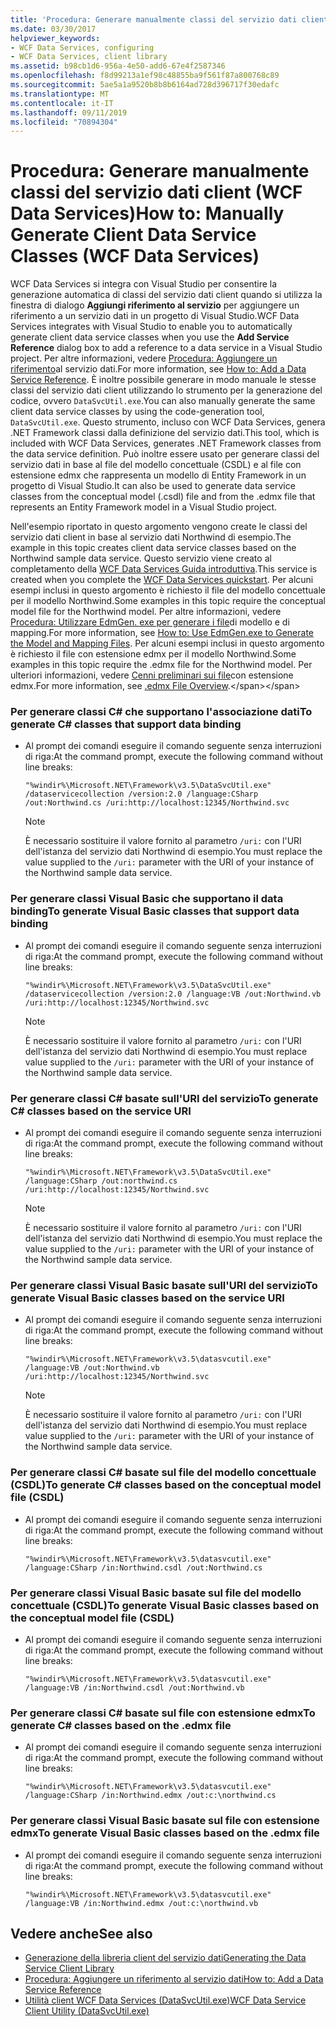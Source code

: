 ```yaml
---
title: 'Procedura: Generare manualmente classi del servizio dati client (WCF Data Services)'
ms.date: 03/30/2017
helpviewer_keywords:
- WCF Data Services, configuring
- WCF Data Services, client library
ms.assetid: b98cb1d6-956a-4e50-add6-67e4f2587346
ms.openlocfilehash: f8d99213a1ef98c48855ba9f561f87a800768c89
ms.sourcegitcommit: 5ae5a1a9520b8b8b6164ad728d396717f30edafc
ms.translationtype: MT
ms.contentlocale: it-IT
ms.lasthandoff: 09/11/2019
ms.locfileid: "70894304"
---
```

# <a name="how-to-manually-generate-client-data-service-classes-wcf-data-services"></a><span data-ttu-id="3eab3-102">Procedura: Generare manualmente classi del servizio dati client (WCF Data Services)</span><span class="sxs-lookup"><span data-stu-id="3eab3-102">How to: Manually Generate Client Data Service Classes (WCF Data Services)</span></span>
<span data-ttu-id="3eab3-103">WCF Data Services si integra con Visual Studio per consentire la generazione automatica di classi del servizio dati client quando si utilizza la finestra di dialogo **Aggiungi riferimento al servizio** per aggiungere un riferimento a un servizio dati in un progetto di Visual Studio.</span><span class="sxs-lookup"><span data-stu-id="3eab3-103">WCF Data Services integrates with Visual Studio to enable you to automatically generate client data service classes when you use the **Add Service Reference** dialog box to add a reference to a data service in a Visual Studio project.</span></span> <span data-ttu-id="3eab3-104">Per altre informazioni, vedere [Procedura: Aggiungere un riferimento](how-to-add-a-data-service-reference-wcf-data-services.md)al servizio dati.</span><span class="sxs-lookup"><span data-stu-id="3eab3-104">For more information, see [How to: Add a Data Service Reference](how-to-add-a-data-service-reference-wcf-data-services.md).</span></span> <span data-ttu-id="3eab3-105">È inoltre possibile generare in modo manuale le stesse classi del servizio dati client utilizzando lo strumento per la generazione del codice, ovvero `DataSvcUtil.exe`.</span><span class="sxs-lookup"><span data-stu-id="3eab3-105">You can also manually generate the same client data service classes by using the code-generation tool, `DataSvcUtil.exe`.</span></span> <span data-ttu-id="3eab3-106">Questo strumento, incluso con WCF Data Services, genera .NET Framework classi dalla definizione del servizio dati.</span><span class="sxs-lookup"><span data-stu-id="3eab3-106">This tool, which is included with WCF Data Services, generates .NET Framework classes from the data service definition.</span></span> <span data-ttu-id="3eab3-107">Può inoltre essere usato per generare classi del servizio dati in base al file del modello concettuale (CSDL) e al file con estensione edmx che rappresenta un modello di Entity Framework in un progetto di Visual Studio.</span><span class="sxs-lookup"><span data-stu-id="3eab3-107">It can also be used to generate data service classes from the conceptual model (.csdl) file and from the .edmx file that represents an Entity Framework model in a Visual Studio project.</span></span>

 <span data-ttu-id="3eab3-108">Nell'esempio riportato in questo argomento vengono create le classi del servizio dati client in base al servizio dati Northwind di esempio.</span><span class="sxs-lookup"><span data-stu-id="3eab3-108">The example in this topic creates client data service classes based on the Northwind sample data service.</span></span> <span data-ttu-id="3eab3-109">Questo servizio viene creato al completamento della [WCF Data Services Guida introduttiva](quickstart-wcf-data-services.md).</span><span class="sxs-lookup"><span data-stu-id="3eab3-109">This service is created when you complete the [WCF Data Services quickstart](quickstart-wcf-data-services.md).</span></span> <span data-ttu-id="3eab3-110">Per alcuni esempi inclusi in questo argomento è richiesto il file del modello concettuale per il modello Northwind.</span><span class="sxs-lookup"><span data-stu-id="3eab3-110">Some examples in this topic require the conceptual model file for the Northwind model.</span></span> <span data-ttu-id="3eab3-111">Per altre informazioni, vedere [Procedura: Utilizzare EdmGen. exe per generare i file](../adonet/ef/how-to-use-edmgen-exe-to-generate-the-model-and-mapping-files.md)di modello e di mapping.</span><span class="sxs-lookup"><span data-stu-id="3eab3-111">For more information, see [How to: Use EdmGen.exe to Generate the Model and Mapping Files](../adonet/ef/how-to-use-edmgen-exe-to-generate-the-model-and-mapping-files.md).</span></span> <span data-ttu-id="3eab3-112">Per alcuni esempi inclusi in questo argomento è richiesto il file con estensione edmx per il modello Northwind.</span><span class="sxs-lookup"><span data-stu-id="3eab3-112">Some examples in this topic require the .edmx file for the Northwind model.</span></span> <span data-ttu-id="3eab3-113">Per ulteriori informazioni, vedere [Cenni preliminari sui file](https://docs.microsoft.com/previous-versions/dotnet/netframework-4.0/cc982042(v=vs.100))con estensione edmx.</span><span class="sxs-lookup"><span data-stu-id="3eab3-113">For more information, see [.edmx File Overview](https://docs.microsoft.com/previous-versions/dotnet/netframework-4.0/cc982042(v=vs.100)).</span></span>

### <a name="to-generate-c-classes-that-support-data-binding"></a><span data-ttu-id="3eab3-114">Per generare classi C# che supportano l'associazione dati</span><span class="sxs-lookup"><span data-stu-id="3eab3-114">To generate C# classes that support data binding</span></span>

- <span data-ttu-id="3eab3-115">Al prompt dei comandi eseguire il comando seguente senza interruzioni di riga:</span><span class="sxs-lookup"><span data-stu-id="3eab3-115">At the command prompt, execute the following command without line breaks:</span></span>

    ```console
    "%windir%\Microsoft.NET\Framework\v3.5\DataSvcUtil.exe" /dataservicecollection /version:2.0 /language:CSharp /out:Northwind.cs /uri:http://localhost:12345/Northwind.svc
    ```

    > [!NOTE]
    > <span data-ttu-id="3eab3-116">È necessario sostituire il valore fornito al parametro `/uri:` con l'URI dell'istanza del servizio dati Northwind di esempio.</span><span class="sxs-lookup"><span data-stu-id="3eab3-116">You must replace the value supplied to the `/uri:` parameter with the URI of your instance of the Northwind sample data service.</span></span>

### <a name="to-generate-visual-basic-classes-that-support-data-binding"></a><span data-ttu-id="3eab3-117">Per generare classi Visual Basic che supportano il data binding</span><span class="sxs-lookup"><span data-stu-id="3eab3-117">To generate Visual Basic classes that support data binding</span></span>

- <span data-ttu-id="3eab3-118">Al prompt dei comandi eseguire il comando seguente senza interruzioni di riga:</span><span class="sxs-lookup"><span data-stu-id="3eab3-118">At the command prompt, execute the following command without line breaks:</span></span>

    ```console
    "%windir%\Microsoft.NET\Framework\v3.5\DataSvcUtil.exe" /dataservicecollection /version:2.0 /language:VB /out:Northwind.vb /uri:http://localhost:12345/Northwind.svc
    ```

    > [!NOTE]
    > <span data-ttu-id="3eab3-119">È necessario sostituire il valore fornito al parametro `/uri:` con l'URI dell'istanza del servizio dati Northwind di esempio.</span><span class="sxs-lookup"><span data-stu-id="3eab3-119">You must replace value supplied to the `/uri:` parameter with the URI of your instance of the Northwind sample data service.</span></span>

### <a name="to-generate-c-classes-based-on-the-service-uri"></a><span data-ttu-id="3eab3-120">Per generare classi C# basate sull'URI del servizio</span><span class="sxs-lookup"><span data-stu-id="3eab3-120">To generate C# classes based on the service URI</span></span>

- <span data-ttu-id="3eab3-121">Al prompt dei comandi eseguire il comando seguente senza interruzioni di riga:</span><span class="sxs-lookup"><span data-stu-id="3eab3-121">At the command prompt, execute the following command without line breaks:</span></span>

    ```console
    "%windir%\Microsoft.NET\Framework\v3.5\DataSvcUtil.exe" /language:CSharp /out:northwind.cs /uri:http://localhost:12345/Northwind.svc
    ```

    > [!NOTE]
    > <span data-ttu-id="3eab3-122">È necessario sostituire il valore fornito al parametro `/uri:` con l'URI dell'istanza del servizio dati Northwind di esempio.</span><span class="sxs-lookup"><span data-stu-id="3eab3-122">You must replace the value supplied to the `/uri:` parameter with the URI of your instance of the Northwind sample data service.</span></span>

### <a name="to-generate-visual-basic-classes-based-on-the-service-uri"></a><span data-ttu-id="3eab3-123">Per generare classi Visual Basic basate sull'URI del servizio</span><span class="sxs-lookup"><span data-stu-id="3eab3-123">To generate Visual Basic classes based on the service URI</span></span>

- <span data-ttu-id="3eab3-124">Al prompt dei comandi eseguire il comando seguente senza interruzioni di riga:</span><span class="sxs-lookup"><span data-stu-id="3eab3-124">At the command prompt, execute the following command without line breaks:</span></span>

    ```console
    "%windir%\Microsoft.NET\Framework\v3.5\datasvcutil.exe" /language:VB /out:Northwind.vb /uri:http://localhost:12345/Northwind.svc
    ```

    > [!NOTE]
    > <span data-ttu-id="3eab3-125">È necessario sostituire il valore fornito al parametro `/uri:` con l'URI dell'istanza del servizio dati Northwind di esempio.</span><span class="sxs-lookup"><span data-stu-id="3eab3-125">You must replace value supplied to the `/uri:` parameter with the URI of your instance of the Northwind sample data service.</span></span>

### <a name="to-generate-c-classes-based-on-the-conceptual-model-file-csdl"></a><span data-ttu-id="3eab3-126">Per generare classi C# basate sul file del modello concettuale (CSDL)</span><span class="sxs-lookup"><span data-stu-id="3eab3-126">To generate C# classes based on the conceptual model file (CSDL)</span></span>

- <span data-ttu-id="3eab3-127">Al prompt dei comandi eseguire il comando seguente senza interruzioni di riga:</span><span class="sxs-lookup"><span data-stu-id="3eab3-127">At the command prompt, execute the following command without line breaks:</span></span>

    ```console
    "%windir%\Microsoft.NET\Framework\v3.5\datasvcutil.exe" /language:CSharp /in:Northwind.csdl /out:Northwind.cs
    ```

### <a name="to-generate-visual-basic-classes-based-on-the-conceptual-model-file-csdl"></a><span data-ttu-id="3eab3-128">Per generare classi Visual Basic basate sul file del modello concettuale (CSDL)</span><span class="sxs-lookup"><span data-stu-id="3eab3-128">To generate Visual Basic classes based on the conceptual model file (CSDL)</span></span>

- <span data-ttu-id="3eab3-129">Al prompt dei comandi eseguire il comando seguente senza interruzioni di riga:</span><span class="sxs-lookup"><span data-stu-id="3eab3-129">At the command prompt, execute the following command without line breaks:</span></span>

    ```console
    "%windir%\Microsoft.NET\Framework\v3.5\datasvcutil.exe" /language:VB /in:Northwind.csdl /out:Northwind.vb
    ```

### <a name="to-generate-c-classes-based-on-the-edmx-file"></a><span data-ttu-id="3eab3-130">Per generare classi C# basate sul file con estensione edmx</span><span class="sxs-lookup"><span data-stu-id="3eab3-130">To generate C# classes based on the .edmx file</span></span>

- <span data-ttu-id="3eab3-131">Al prompt dei comandi eseguire il comando seguente senza interruzioni di riga:</span><span class="sxs-lookup"><span data-stu-id="3eab3-131">At the command prompt, execute the following command without line breaks:</span></span>

    ```console
    "%windir%\Microsoft.NET\Framework\v3.5\datasvcutil.exe" /language:CSharp /in:Northwind.edmx /out:c:\northwind.cs
    ```

### <a name="to-generate-visual-basic-classes-based-on-the-edmx-file"></a><span data-ttu-id="3eab3-132">Per generare classi Visual Basic basate sul file con estensione edmx</span><span class="sxs-lookup"><span data-stu-id="3eab3-132">To generate Visual Basic classes based on the .edmx file</span></span>

- <span data-ttu-id="3eab3-133">Al prompt dei comandi eseguire il comando seguente senza interruzioni di riga:</span><span class="sxs-lookup"><span data-stu-id="3eab3-133">At the command prompt, execute the following command without line breaks:</span></span>

    ```console
    "%windir%\Microsoft.NET\Framework\v3.5\datasvcutil.exe" /language:VB /in:Northwind.edmx /out:c:\northwind.vb
    ```

## <a name="see-also"></a><span data-ttu-id="3eab3-134">Vedere anche</span><span class="sxs-lookup"><span data-stu-id="3eab3-134">See also</span></span>

- [<span data-ttu-id="3eab3-135">Generazione della libreria client del servizio dati</span><span class="sxs-lookup"><span data-stu-id="3eab3-135">Generating the Data Service Client Library</span></span>](generating-the-data-service-client-library-wcf-data-services.md)
- [<span data-ttu-id="3eab3-136">Procedura: Aggiungere un riferimento al servizio dati</span><span class="sxs-lookup"><span data-stu-id="3eab3-136">How to: Add a Data Service Reference</span></span>](how-to-add-a-data-service-reference-wcf-data-services.md)
- [<span data-ttu-id="3eab3-137">Utilità client WCF Data Services (DataSvcUtil.exe)</span><span class="sxs-lookup"><span data-stu-id="3eab3-137">WCF Data Service Client Utility (DataSvcUtil.exe)</span></span>](wcf-data-service-client-utility-datasvcutil-exe.md)
